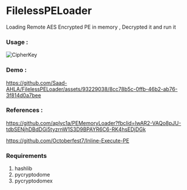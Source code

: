 # FilelessPELoader

Loading Remote AES Encrypted PE in memory , Decrypted it and run it


### Usage :
![CipherKey](https://raw.githubusercontent.com/illegal-instruction-co/FilelessPELoader/main/assets/1.png)

### Demo :
https://github.com/Saad-AHLA/FilelessPELoader/assets/93229038/8cc78b5c-0ffb-46b2-ab76-3f814d0a7bee

### References :

https://github.com/aplyc1a/PEMemoryLoader?fbclid=IwAR2-VAQo8pJU-tdbSENjhDBdDGi5tyzrnW1S3D9BPAYR6C6-RK4hsEDjDGk

https://github.com/Octoberfest7/Inline-Execute-PE

### Requirements
1. hashlib
2. pycryptodome
3. pycryptodomex



